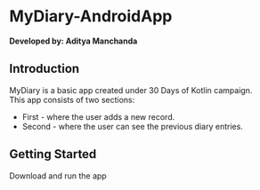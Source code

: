 # MyDiary-AndroidApp

**Developed by: Aditya Manchanda**

**Introduction**
----------------
MyDiary is a basic app created under 30 Days of Kotlin campaign.<br>
This app consists of two sections:
* First - where the user adds a new record.
* Second - where the user can see the previous diary entries.

**Getting Started**
-------------------
Download and run the app
